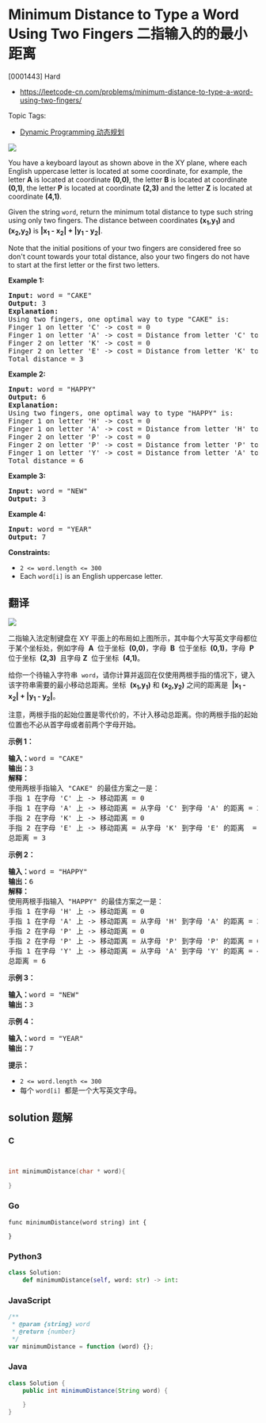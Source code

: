 # Minimum Distance to Type a Word Using Two Fingers 二指输入的的最小距离

[0001443] Hard

- https://leetcode-cn.com/problems/minimum-distance-to-type-a-word-using-two-fingers/

Topic Tags:

- [Dynamic Programming 动态规划](https://leetcode-cn.com/tag/dynamic-programming/)

![](https://assets.leetcode.com/uploads/2020/01/02/leetcode_keyboard.png)

You have a keyboard layout as shown above in the XY plane, where each English uppercase letter is located at some coordinate, for example, the letter **A** is located at coordinate **(0,0)**, the letter **B** is located at coordinate **(0,1)**, the letter **P** is located at coordinate **(2,3)** and the letter **Z** is located at coordinate **(4,1)**.

Given the string `word`, return the minimum total distance to type such string using only two fingers. The distance between coordinates **(x<sub>1</sub>,y<sub>1</sub>)** and **(x<sub>2</sub>,y<sub>2</sub>)** is **|x<sub>1</sub> - x<sub>2</sub>| + |y<sub>1</sub> - y<sub>2</sub>|**.

Note that the initial positions of your two fingers are considered free so don't count towards your total distance, also your two fingers do not have to start at the first letter or the first two letters.

**Example 1:**

<pre><strong>Input:</strong> word = "CAKE"
<strong>Output:</strong> 3
<strong>Explanation: 
</strong>Using two fingers, one optimal way to type "CAKE" is: 
Finger 1 on letter 'C' -&gt; cost = 0 
Finger 1 on letter 'A' -&gt; cost = Distance from letter 'C' to letter 'A' = 2 
Finger 2 on letter 'K' -&gt; cost = 0 
Finger 2 on letter 'E' -&gt; cost = Distance from letter 'K' to letter 'E' = 1 
Total distance = 3
</pre>

**Example 2:**

<pre><strong>Input:</strong> word = "HAPPY"
<strong>Output:</strong> 6
<strong>Explanation: </strong>
Using two fingers, one optimal way to type "HAPPY" is:
Finger 1 on letter 'H' -&gt; cost = 0
Finger 1 on letter 'A' -&gt; cost = Distance from letter 'H' to letter 'A' = 2
Finger 2 on letter 'P' -&gt; cost = 0
Finger 2 on letter 'P' -&gt; cost = Distance from letter 'P' to letter 'P' = 0
Finger 1 on letter 'Y' -&gt; cost = Distance from letter 'A' to letter 'Y' = 4
Total distance = 6
</pre>

**Example 3:**

<pre><strong>Input:</strong> word = "NEW"
<strong>Output:</strong> 3
</pre>

**Example 4:**

<pre><strong>Input:</strong> word = "YEAR"
<strong>Output:</strong> 7
</pre>

**Constraints:**

- `2 <= word.length <= 300`
- Each `word[i]` is an English uppercase letter.

## 翻译

![](https://assets.leetcode-cn.com/aliyun-lc-upload/uploads/2020/01/11/leetcode_keyboard.png)

二指输入法定制键盘在 XY 平面上的布局如上图所示，其中每个大写英文字母都位于某个坐标处，例如字母  **A**  位于坐标  **(0,0)**，字母  **B**  位于坐标  **(0,1)**，字母  **P**  位于坐标  **(2,3)**  且字母 **Z**  位于坐标  **(4,1)**。

给你一个待输入字符串  `word`，请你计算并返回在仅使用两根手指的情况下，键入该字符串需要的最小移动总距离。坐标  **(x<sub>1</sub>,y<sub>1</sub>)** 和 **(x<sub>2</sub>,y<sub>2</sub>)** 之间的距离是  **|x<sub>1</sub> - x<sub>2</sub>| + |y<sub>1</sub> - y<sub>2</sub>|**。

注意，两根手指的起始位置是零代价的，不计入移动总距离。你的两根手指的起始位置也不必从首字母或者前两个字母开始。

**示例 1：**

<pre><strong>输入：</strong>word = "CAKE"
<strong>输出：</strong>3
<strong>解释： 
</strong>使用两根手指输入 "CAKE" 的最佳方案之一是： 
手指 1 在字母 'C' 上 -&gt; 移动距离 = 0 
手指 1 在字母 'A' 上 -&gt; 移动距离 = 从字母 'C' 到字母 'A' 的距离 = 2 
手指 2 在字母 'K' 上 -&gt; 移动距离 = 0 
手指 2 在字母 'E' 上 -&gt; 移动距离 = 从字母 'K' 到字母 'E' 的距离  = 1 
总距离 = 3
</pre>

**示例 2：**

<pre><strong>输入：</strong>word = "HAPPY"
<strong>输出：</strong>6
<strong>解释： </strong>
使用两根手指输入 "HAPPY" 的最佳方案之一是：
手指 1 在字母 'H' 上 -&gt; 移动距离 = 0
手指 1 在字母 'A' 上 -&gt; 移动距离 = 从字母 'H' 到字母 'A' 的距离 = 2
手指 2 在字母 'P' 上 -&gt; 移动距离 = 0
手指 2 在字母 'P' 上 -&gt; 移动距离 = 从字母 'P' 到字母 'P' 的距离 = 0
手指 1 在字母 'Y' 上 -&gt; 移动距离 = 从字母 'A' 到字母 'Y' 的距离 = 4
总距离 = 6
</pre>

**示例 3：**

<pre><strong>输入：</strong>word = "NEW"
<strong>输出：</strong>3
</pre>

**示例 4：**

<pre><strong>输入：</strong>word = "YEAR"
<strong>输出：</strong>7
</pre>

**提示：**

- `2 <= word.length <= 300`
- 每个 `word[i]`  都是一个大写英文字母。

## solution 题解

### C

```c


int minimumDistance(char * word){

}


```

### Go

```golang
func minimumDistance(word string) int {

}
```

### Python3

```python
class Solution:
    def minimumDistance(self, word: str) -> int:

```

### JavaScript

```javascript
/**
 * @param {string} word
 * @return {number}
 */
var minimumDistance = function (word) {};
```

### Java

```java
class Solution {
    public int minimumDistance(String word) {

    }
}
```
